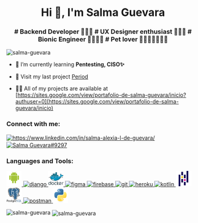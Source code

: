 <h1 align="center">Hi 👋, I'm Salma Guevara</h1>
<h3 align="center"># Backend Developer 👩‍💻🤓 # UX Designer enthusiast 🐱‍👤✨ # Bionic Engineer 🤖👩🏽‍🎓 # Pet lover 🐶🐕‍🦺🐘🐢🐨🐪</h3>

<p align="left"> <img src="https://komarev.com/ghpvc/?username=salma-guevara&label=Profile%20views&color=b40e9e&style=plastic" alt="salma-guevara" /> </p>


- 🌱 I’m currently learning **Pentesting, CISO✨**

- 👯 Visit my last project [Period](https://github.com/salma-guevara/period)

- 👨‍💻 All of my projects are available at [https://sites.google.com/view/portafolio-de-salma-guevara/inicio?authuser=0](https://sites.google.com/view/portafolio-de-salma-guevara/inicio)

<h3 align="left">Connect with me:</h3>
<p align="left">
<a href="https://linkedin.com/in/https://www.linkedin.com/in/salma-alexia-l-de-guevara/" target="blank"><img align="center" src="https://raw.githubusercontent.com/rahuldkjain/github-profile-readme-generator/master/src/images/icons/Social/linked-in-alt.svg" alt="https://www.linkedin.com/in/salma-alexia-l-de-guevara/" height="30" width="40" /></a>
<a href="https://discord.gg/Salma Guevara#9297" target="blank"><img align="center" src="https://raw.githubusercontent.com/rahuldkjain/github-profile-readme-generator/master/src/images/icons/Social/discord.svg" alt="Salma Guevara#9297" height="30" width="40" /></a>
</p>

<h3 align="left">Languages and Tools:</h3>
<p align="left"> <a href="https://developer.android.com" target="_blank" rel="noreferrer"> <img src="https://raw.githubusercontent.com/devicons/devicon/master/icons/android/android-original-wordmark.svg" alt="android" width="40" height="40"/> </a> <a href="https://www.djangoproject.com/" target="_blank" rel="noreferrer"> <img src="https://cdn.worldvectorlogo.com/logos/django.svg" alt="django" width="40" height="40"/> </a> <a href="https://www.docker.com/" target="_blank" rel="noreferrer"> <img src="https://raw.githubusercontent.com/devicons/devicon/master/icons/docker/docker-original-wordmark.svg" alt="docker" width="40" height="40"/> </a> <a href="https://www.figma.com/" target="_blank" rel="noreferrer"> <img src="https://www.vectorlogo.zone/logos/figma/figma-icon.svg" alt="figma" width="40" height="40"/> </a> <a href="https://firebase.google.com/" target="_blank" rel="noreferrer"> <img src="https://www.vectorlogo.zone/logos/firebase/firebase-icon.svg" alt="firebase" width="40" height="40"/> </a> <a href="https://git-scm.com/" target="_blank" rel="noreferrer"> <img src="https://www.vectorlogo.zone/logos/git-scm/git-scm-icon.svg" alt="git" width="40" height="40"/> </a> <a href="https://heroku.com" target="_blank" rel="noreferrer"> <img src="https://www.vectorlogo.zone/logos/heroku/heroku-icon.svg" alt="heroku" width="40" height="40"/> </a> <a href="https://kotlinlang.org" target="_blank" rel="noreferrer"> <img src="https://www.vectorlogo.zone/logos/kotlinlang/kotlinlang-icon.svg" alt="kotlin" width="40" height="40"/> </a> <a href="https://pandas.pydata.org/" target="_blank" rel="noreferrer"> <img src="https://raw.githubusercontent.com/devicons/devicon/2ae2a900d2f041da66e950e4d48052658d850630/icons/pandas/pandas-original.svg" alt="pandas" width="40" height="40"/> </a> <a href="https://www.postgresql.org" target="_blank" rel="noreferrer"> <img src="https://raw.githubusercontent.com/devicons/devicon/master/icons/postgresql/postgresql-original-wordmark.svg" alt="postgresql" width="40" height="40"/> </a> <a href="https://postman.com" target="_blank" rel="noreferrer"> <img src="https://www.vectorlogo.zone/logos/getpostman/getpostman-icon.svg" alt="postman" width="40" height="40"/> </a> <a href="https://www.python.org" target="_blank" rel="noreferrer"> <img src="https://raw.githubusercontent.com/devicons/devicon/master/icons/python/python-original.svg" alt="python" width="40" height="40"/> </a> </p>

<p><img align="left" src="https://github-readme-stats.vercel.app/api/top-langs?username=salma-guevara&show_icons=true&locale=en&layout=compact" alt="salma-guevara" /></p>

<p>&nbsp;<img align="center" src="https://github-readme-stats.vercel.app/api?username=salma-guevara&show_icons=true&locale=en" alt="salma-guevara" /></p>
